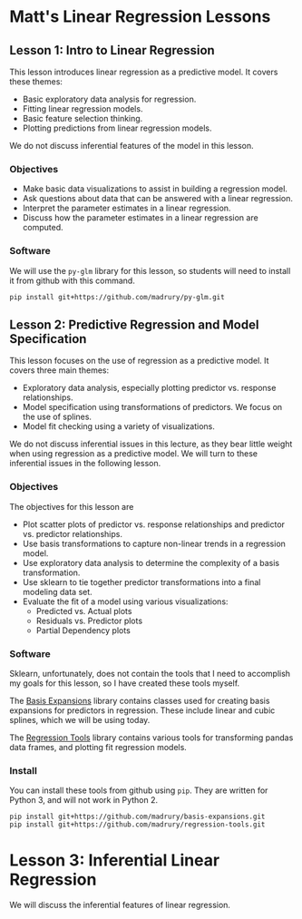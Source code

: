 # Matt's Linear Regression Lessons

## Lesson 1: Intro to Linear Regression

This lesson introduces linear regression as a predictive model.  It covers these themes:

  - Basic exploratory data analysis for regression.
  - Fitting linear regression models.
  - Basic feature selection thinking.
  - Plotting predictions from linear regression models.

We do not discuss inferential features of the model in this lesson.

### Objectives

  - Make basic data visualizations to assist in building a regression model.
  - Ask questions about data that can be answered with a linear regression.
  - Interpret the parameter estimates in a linear regression.
  - Discuss how the parameter estimates in a linear regression are computed.

### Software

We will use the `py-glm` library for this lesson, so students will need to install it from github with this command.

```
pip install git+https://github.com/madrury/py-glm.git
```


## Lesson 2: Predictive Regression and Model Specification

This lesson focuses on the use of regression as a predictive model.  It covers three main themes:

  - Exploratory data analysis, especially plotting predictor vs. response relationships.
  - Model specification using transformations of predictors.  We focus on the use of splines.
  - Model fit checking using a variety of visualizations.

We do not discuss inferential issues in this lecture, as they bear little weight when using regression as a predictive model.  We will turn to these inferential issues in the following lesson.

### Objectives

The objectives for this lesson are

  - Plot scatter plots of predictor vs. response relationships and predictor vs. predictor relationships.
  - Use basis transformations to capture non-linear trends in a regression model.
  - Use exploratory data analysis to determine the complexity of a basis transformation.
  - Use sklearn to tie together predictor transformations into a final modeling data set.
  - Evaluate the fit of a model using various visualizations:
    - Predicted vs. Actual plots
    - Residuals vs. Predictor plots
    - Partial Dependency plots

### Software

Sklearn, unfortunately, does not contain the tools that I need to accomplish my goals for this lesson, so I have created these tools myself.

The [Basis Expansions](https://github.com/madrury/basis-expansions) library contains classes used for creating basis expansions for predictors in regression.  These include linear and cubic splines, which we will be using today. 

The [Regression Tools](https://github.com/madrury/regression-tools) library contains various tools for transforming pandas data frames, and plotting fit regression models.

### Install

You can install these tools from github using `pip`.  They are written for Python 3, and will not work in Python 2.

```
pip install git+https://github.com/madrury/basis-expansions.git
pip install git+https://github.com/madrury/regression-tools.git
```

# Lesson 3: Inferential Linear Regression

We will discuss the inferential features of linear regression.
